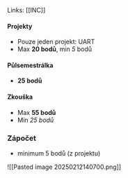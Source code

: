 Links: [[INC]]

#### Projekty
- Pouze jeden projekt: UART
- Max **20 bodů**, min *5* bodů

#### Půlsemestrálka
- **25 bodů**

#### Zkouška
- Max **55 bodů**
- Min *25 bodů*

### Zápočet
- minimum 5 bodů (z projektu)


![[Pasted image 20250212140700.png]]